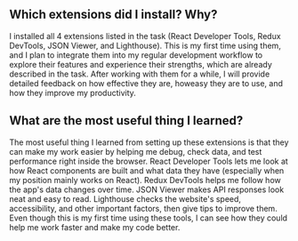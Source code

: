 ## Which extensions did I install? Why?

I installed all 4 extensions listed in the task (React Developer Tools, Redux DevTools, JSON Viewer, and Lighthouse). This is my first time using them, and I plan to integrate them into my regular development workflow to explore their features and experience their strengths, which are already described in the task. After working with them for a while, I will provide detailed feedback on how effective they are, howeasy they are to use, and how they improve my productivity.

## What are the most useful thing I learned?

The most useful thing I learned from setting up these extensions is that they can make my work easier by helping me debug, check data, and test performance right inside the browser. React Developer Tools lets me look at how React components are built and what data they have (especially when my position mainly works on React). Redux DevTools helps me follow how the app's data changes over time. JSON Viewer makes API responses look neat and easy to read. Lighthouse checks the website's speed, accessibility, and other important factors, then give tips to improve them. Even though this is my first time using these tools, I can see how they could help me work faster and make my code better.
